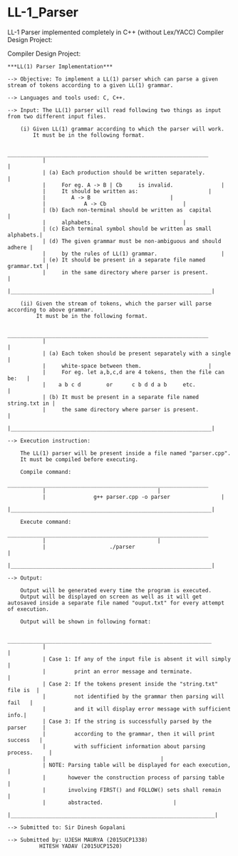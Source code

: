 # LL-1_Parser
LL-1 Parser implemented completely in C++ (without Lex/YACC)
Compiler Design Project:

Compiler Design Project:


	***LL(1) Parser Implementation***

	--> Objective: To implement a LL(1) parser which can parse a given stream of tokens according to a given LL(1) grammar.

	--> Languages and tools used: C, C++.

	--> Input: The LL(1) parser will read following two things as input from two different input files.
		
		(i) Given LL(1) grammar according to which the parser will work.
		    It must be in the following format.

			_______________________________________________________________
		       |                                                               |
		       | (a) Each production should be written separately.	       |
		       |     For eg. A -> B | Cb     is invalid.		       |
		       |     It should be written as:				       |
		       |		A -> B					       |
		       |	        A -> Cb					       |
		       | (b) Each non-terminal should be written as  capital   	       |
		       |     alphabets.						       |
		       | (c) Each terminal symbol should be written as small alphabets.|
		       | (d) The given grammar must be non-ambiguous and should adhere |
		       |     by the rules of LL(1) grammar.		               |
		       | (e) It should be present in a separate file named grammar.txt |
		       |     in the same directory where parser is present.	       |
		       |_______________________________________________________________|

		(ii) Given the stream of tokens, which the parser will parse according to above grammar.
		     It must be in the following format.

			_______________________________________________________________
		       |                                                               |
		       | (a) Each token should be present separately with a single     |
		       |     white-space between them.				       |
		       |     For eg. let a,b,c,d are 4 tokens, then the file can be:   |
 		       |	a b c d        or      c b d d a b     etc.            |
		       | (b) It must be present in a separate file named string.txt in |
		       |     the same directory where parser is present.	       |
		       |_______________________________________________________________|

	--> Execution instruction:
		
		The LL(1) parser will be present inside a file named "parser.cpp".
		It must be compiled before executing.

		Compile command:
			_______________________________________________________________
		       |							       |
		       |           	   g++ parser.cpp -o parser	       	       |
		       |_______________________________________________________________|

		Execute command:
			_______________________________________________________________
		       |							       |
		       |           	        ./parser              	       	       |
		       |_______________________________________________________________|

	--> Output:

		Output will be generated every time the program is executed.
		Output will be displayed on screen as well as it will get autosaved inside a separate file named "ouput.txt" for every attempt of execution.

		Output will be shown in following format:

			________________________________________________________________
		       |                                                                |
		       | Case 1: If any of the input file is absent it will simply      |
		       |         print an error message and terminate.                  |
		       | Case 2: If the tokens present inside the "string.txt" file is  |
		       |         not identified by the grammar then parsing will fail   |
		       |         and it will display error message with sufficient info.|
		       | Case 3: If the string is successfully parsed by the parser     |
		       |         according to the grammar, then it will print success   |
		       |         with sufficient information about parsing process.     |
		       | 							        |
		       | NOTE: Parsing table will be displayed for each execution,      |
		       |       however the construction process of parsing table 	|
		       |       involving FIRST() and FOLLOW() sets shall remain 	|
		       |       abstracted.						|
		       |________________________________________________________________|

	--> Submitted to: Sir Dinesh Gopalani

	--> Submitted by: UJESH MAURYA (2015UCP1338)
			  HITESH YADAV (2015UCP1520)



